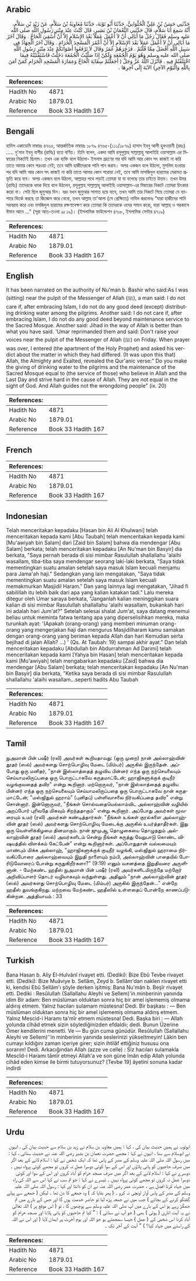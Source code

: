 ## Arabic


<div dir="rtl" lang="ar" style={{fontSize:'larger',backgroundColor:'#f8f9fa',padding:20}}>
حَدَّثَنِي حَسَنُ بْنُ عَلِيٍّ الْحُلْوَانِيُّ، حَدَّثَنَا أَبُو تَوْبَةَ، حَدَّثَنَا مُعَاوِيَةُ بْنُ سَلاَّمٍ، عَنْ زَيْدِ بْنِ سَلاَّمٍ، أَنَّهُ سَمِعَ أَبَا سَلاَّمٍ، قَالَ حَدَّثَنِي النُّعْمَانُ بْنُ بَشِيرٍ، قَالَ كُنْتُ عِنْدَ مِنْبَرِ رَسُولِ اللَّهِ صلى الله عليه وسلم فَقَالَ رَجُلٌ مَا أُبَالِي أَنْ لاَ أَعْمَلَ عَمَلاً بَعْدَ الإِسْلاَمِ إِلاَّ أَنْ أُسْقِيَ الْحَاجَّ ‏.‏ وَقَالَ آخَرُ مَا أُبَالِي أَنْ لاَ أَعْمَلَ عَمَلاً بَعْدَ الإِسْلاَمِ إِلاَّ أَنْ أَعْمُرَ الْمَسْجِدَ الْحَرَامَ ‏.‏ وَقَالَ آخَرُ الْجِهَادُ فِي سَبِيلِ اللَّهِ أَفْضَلُ مِمَّا قُلْتُمْ ‏.‏ فَزَجَرَهُمْ عُمَرُ وَقَالَ لاَ تَرْفَعُوا أَصْوَاتَكُمْ عِنْدَ مِنْبَرِ رَسُولِ اللَّهِ صلى الله عليه وسلم وَهُوَ يَوْمُ الْجُمُعَةِ وَلَكِنْ إِذَا صَلَّيْتُ الْجُمُعَةَ دَخَلْتُ فَاسْتَفْتَيْتُهُ فِيمَا اخْتَلَفْتُمْ فِيهِ ‏.‏ فَأَنْزَلَ اللَّهُ عَزَّ وَجَلَّ ‏(‏ أَجَعَلْتُمْ سِقَايَةَ الْحَاجِّ وَعِمَارَةَ الْمَسْجِدِ الْحَرَامِ كَمَنْ آمَنَ بِاللَّهِ وَالْيَوْمِ الآخِرِ‏)‏ الآيَةَ إِلَى آخِرِهَا ‏.‏
</div>
<div style={{backgroundColor:'#f8f9fa',padding:20, marginBottom: 10}}><table> <thead> <tr> <th>References:</th> <th></th> </tr> </thead> <tbody><tr><td>Hadith No</td><td>4871</td></tr><tr><td>Arabic No</td><td>1879.01</td></tr><tr><td>Reference</td><td>Book 33 Hadith 167</td></tr></tbody></table></div>

## Bengali


<div dir="ltr" lang="bn" style={{fontSize:'larger',backgroundColor:'#f8f9fa',padding:20}}>
হাদিস একাডেমি নাম্বারঃ ৪৭৬৫, আন্তর্জাতিক নাম্বারঃ ১৮৭৯ ৪৭৬৫-(১১১/১৮৭৯) হাসান ইবনু আলী হুলওয়ানী (রহঃ) ..... নু'মান ইবনু বাশীর (রাযিঃ) হতে বর্ণিত। তিনি বলেন, একদা আমি রসূলুল্লাহ সাল্লাল্লাহু আলাইহি ওয়াসাল্লাম এর মিম্বারের নিকটেই ছিলাম। তখন এক ব্যক্তি বলে উঠলো- ইসলাম গ্রহণের পর যদি আমি আর কোন সৎ কাজই না করি তাতে আমার কোন পরওয়া নেই; তবে আমি হাজীদেরকে পানি পান করাব। অপর একজন বলে উঠলো, মুসলিম হওয়ার পর যদি আমি আর কোন সৎ কাজই না করি তাতে আমার কোন পরোয়া নেই, তবে আমি মাসজিদুল হারামের মেরামত প্রভৃতি করে যাব। অপর একজন বলে উঠলো, আল্লাহর পথে লড়াই তোমরা যা যা বলেছে তার চাইতে উত্তম। তখন উমর (রাযিঃ) তাদেরকে ধমক দিয়ে বলে উঠলেন, রসূলুল্লাহ সাল্লাল্লাহু আলাইহি ওয়াসাল্লাম-এর মিম্বারের নিকটে তোমরা চিৎকার করো না। সেটা ছিল জুমুআর দিন। বরং যখন জুমুআর সালাত হয়ে যাবে, তখন আমি তার নিকটে গিয়ে তোমরা যে ব্যাপারে বিতর্ক করছে তা জিজ্ঞেস করে নেবো, তখন আল্লাহ তা'আলা (সে প্রেক্ষিতে) নাযিল করলেনঃ “যারা হাজীদের পানি সরবরাহ করে এবং মসজিদুল হারামের রক্ষণাবেক্ষণ করে তোমরা কি তাদেরকে ওদের সমান করো, যারা আল্লাহ ও পরকালে ঈমান আনে ..." (সূরা আত-তওবা ৯ঃ ১৯)। (ইসলামিক ফাউন্ডেশন ৪৭১৮, ইসলামিক সেন্টার ৪৭১৯)
</div>
<div style={{backgroundColor:'#f8f9fa',padding:20, marginBottom: 10}}><table> <thead> <tr> <th>References:</th> <th></th> </tr> </thead> <tbody><tr><td>Hadith No</td><td>4871</td></tr><tr><td>Arabic No</td><td>1879.01</td></tr><tr><td>Reference</td><td>Book 33 Hadith 167</td></tr></tbody></table></div>

## English


<div dir="ltr" lang="en" style={{fontSize:'larger',backgroundColor:'#f8f9fa',padding:20}}>
It has been narrated on the authority of Nu'man b. Bashir who said:As I was (sitting) near the pulpit of the Messenger of Allah (ﷺ), a man said: I do not care if, after embracing Islam, I do not do any good deed (except) distributing drinking water among the pilgrims. Another said: I do not care if, after embracing Islam, I do not do any good deed beyond maintenance service to the Sacred Mosque. Another said: Jihad in the way of Allah is better than what you have said. 'Umar reprimanded them and said: Don't raise your voices near the pulpit of the Messenger of Allah (ﷺ) on Friday. When prayer was over, I entered (the apartment of the Holy Prophet) and asked his verdict about the matter in which they had differed. (It was upon this that) Allah, the Almighty and Exalted, revealed the Qur'anic verse:" Do you make the giving of drinking water to the pilgrims and the maintenance of the Sacred Mosque equal to (the service of those) who believe in Allah and the Last Day and strive hard in the cause of Allah. They are not equal in the sight of God. And Allah guides not the wrongdoing people" (ix. 20)
</div>
<div style={{backgroundColor:'#f8f9fa',padding:20, marginBottom: 10}}><table> <thead> <tr> <th>References:</th> <th></th> </tr> </thead> <tbody><tr><td>Hadith No</td><td>4871</td></tr><tr><td>Arabic No</td><td>1879.01</td></tr><tr><td>Reference</td><td>Book 33 Hadith 167</td></tr></tbody></table></div>

## French


<div dir="ltr" lang="fr" style={{fontSize:'larger',backgroundColor:'#f8f9fa',padding:20}}>

</div>
<div style={{backgroundColor:'#f8f9fa',padding:20, marginBottom: 10}}><table> <thead> <tr> <th>References:</th> <th></th> </tr> </thead> <tbody><tr><td>Hadith No</td><td>4871</td></tr><tr><td>Arabic No</td><td>1879.01</td></tr><tr><td>Reference</td><td>Book 33 Hadith 167</td></tr></tbody></table></div>

## Indonesian


<div dir="ltr" lang="id" style={{fontSize:'larger',backgroundColor:'#f8f9fa',padding:20}}>
Telah menceritakan kepadaku [Hasan bin Ali Al Khulwani] telah menceritakan kepada kami [Abu Taubah] telah menceritakan kepada kami [Mu'awiyah bin Salam] dari [Zaid bin Salam] bahwa dia mendengar [Abu Salam] berkata; telah menceritakan kepadaku [An Nu'man bin Basyir] dia berkata, "Saya pernah berada di sisi mimbar Rasulullah shallallahu 'alaihi wasallam, tiba-tiba saya mendengar seorang laki-laki berkata, "Saya tidak mementingkan suatu amalan setelah saya masuk Islam kecuali menjamu para Jama'ah haji." Sedangkan yang lain mengatakan, "Saya tidak mementingkan suatu amalan setelah saya masuk Islam kecuali memakmurkan Masjidil Haram." Dan yang lainnya lagi mengatakan, "Jihad fi sabilillah itu lebih baik dari apa yang kalian katakan tadi." Lalu mereka ditegur oleh Umar saraya berkata, "Janganlah kalian meninggikan suara kalian di sisi mimbar Rasulullah shallallahu 'alaihi wasallam, bukankah hari ini adalah hari Jum'at?" Setelah selesai shalat Jum'at, saya datang menemui beliau untuk meminta fatwa tentang apa yang diperselisihkan mereka, maka turunkah ayat: '(Apakah (orang-orang) yang memberi minuman orang-orang yang mengerjakan haji dan mengurus Masjidilharam kamu samakan dengan orang-orang yang beriman kepada Allah dan hari Kemudian serta bejihad di jalan Allah? …) ' (Qs. At Taubah: 19) sampai akhir ayat." Dan telah menceritakan kepadaku [Abdullah bin Abdurrahman Ad Darimi] telah menceritakan kepada kami [Yahya bin Hasan] telah menceritakan kepada kami [Mu'awiyah] telah mengabarkan kepadaku [Zaid] bahwa dia mendengar [Abu Salam] berkata; telah menceritakan kepadaku [An Nu'man bin Basyir] dia berkata, "Ketika saya berada di sisi mimbar Rasulullah shallallahu 'alaihi wasallam…seperti hadits Abu Taubah
</div>
<div style={{backgroundColor:'#f8f9fa',padding:20, marginBottom: 10}}><table> <thead> <tr> <th>References:</th> <th></th> </tr> </thead> <tbody><tr><td>Hadith No</td><td>4871</td></tr><tr><td>Arabic No</td><td>1879.01</td></tr><tr><td>Reference</td><td>Book 33 Hadith 167</td></tr></tbody></table></div>

## Tamil


<div dir="ltr" lang="ta" style={{fontSize:'larger',backgroundColor:'#f8f9fa',padding:20}}>
நுஅமான் பின் பஷீர் (ரலி) அவர்கள் கூறியதாவது: (ஒரு முறை) நான் அல்லாஹ்வின் தூதர் (ஸல்) அவர்களது சொற்பொழிவு மேடை (மிம்பர்) அருகில் இருந்தேன். அப்போது ஒரு மனிதர், "நான் இஸ்லாத்தைத் தழுவிய பின்னர் எந்த ஒரு நற்செயலையும் செய்யாமலிருப்பதை ஒரு பொருட்டாகவே கருதமாட்டேன்; ஹாஜிகளுக்குக் குடிநீர் வழங்குவதைத் தவிர" என்று கூறினார். மற்றொருவர், "நான் இஸ்லாத்தைத் தழுவிய பின்னர் எந்த ஒரு நற்செயலையும் செய்யாமலிருப்பதை ஒரு பொருட்டாகவே நான் கருதமாட்டேன்; "மஸ்ஜிதுல் ஹராம்" (புனிதப்) பள்ளிவாசலை நிர்வகிப்பதை தவிர" என்று சொன்னார். இன்னொருவர், "நீங்கள் சொல்வதையெல்லாம்விட அல்லாஹ்வின் வழியில் அறப்போர் புரிவதே மிகவும் சிறந்ததாகும்" என்று கூறினார். அப்போது அவர்கள் மூவரையும் உமர் (ரலி) அவர்கள் கண்டித்தார்கள். "நீங்கள் உங்கள் குரல்களை அல்லாஹ்வின் தூதர் (ஸல்) அவர்களது சொற்பொழிவு மேடைக்கு அருகில் உயர்த்தாதீர்கள். இது ஒரு வெள்ளிக்கிழமை தினமாகும். நான் ஜுமுஆ தொழுகையை தொழுததும் அல்லாஹ்வின் தூதர் (ஸல்) அவர்களிடம் சென்று நீங்கள் கருத்து வேறுபாடு கொண்ட விஷயத்தில் விளக்கம் கேட்பேன்" என்று கூறினார்கள். அப்போதுதான் வல்லமையும் மாண்பும் மிக்க அல்லாஹ், "ஹாஜிகளுக்குக் குடிநீர் வழங்கி, மஸ்ஜிதுல் ஹராமை நிர்வகிப்போரை அல்லாஹ்வையும் இறுதி நாளையும் நம்பி, அல்லாஹ்வின் பாதையில் போரிடுவோரைப் போன்று கருதுகிறீர்களா?" (9:19) எனும் வசனத்தை இறுதிவரை அருளினான். - மேற்கண்ட ஹதீஸ் நுஅமான் பின் பஷீர் (ரலி) அவர்களிடமிருந்தே மற்றோர் அறிவிப்பாளர் தொடர் வழியாகவும் வந்துள்ளது. அதிலும் "நான் அல்லாஹ்வின் தூதர் (ஸல்) அவர்களது சொற்பொழிவு மேடை (மிம்பர்) அருகில் இருந்தேன்..." என்றே ஹதீஸ் துவங்குகிறது. மற்றவை மேற்கண்ட ஹதீஸில் உள்ளதைப் போன்றே காணப்படுகின்றன. அத்தியாயம் : 33
</div>
<div style={{backgroundColor:'#f8f9fa',padding:20, marginBottom: 10}}><table> <thead> <tr> <th>References:</th> <th></th> </tr> </thead> <tbody><tr><td>Hadith No</td><td>4871</td></tr><tr><td>Arabic No</td><td>1879.01</td></tr><tr><td>Reference</td><td>Book 33 Hadith 167</td></tr></tbody></table></div>

## Turkish


<div dir="ltr" lang="tr" style={{fontSize:'larger',backgroundColor:'#f8f9fa',padding:20}}>
Bana Hasan b. Aliy El-Hulvânî rivayet etti. (Dediki): Bize Ebû Tevbe rivayet etti. (Dediki): Bize Muâviye b. Sellâm, Zeyd b. Sellâm'dan naklen rivayet etti ki, kendisi Ebû Sellâm'ı şöyle derken işitmiş: Bana Nu'mân b. Beşîr rivayet etti. Dediki : Resûlullah (Sallallahu Aleyhi ve Sellem)'in minberinin yanında idim Bir adam: Ben müslüman olduktan sonra hiç bir amel işlememiş olmama aldırış etmem. Yalnız hacıları sulamam müstesna! Dedi. Bir başkası : — Ben müslüman olduktan sonra hiç bir amel işlememiş olmama aldırış etmem. Yalnız Mescid-i Haramı ta'mîr etmem müstesna! Dedi. Başka biri : — Allah yolunda cîhâd etmek sizin söylediğinizden efdaldiı; dedi. Bunun Üzerine Ömer kendilerini menetti. Ve — Bu gün cuma günüdür. Resûlullah (Sallallahu Aleyhi ve Sellem)''in minberinin yanında seslerinizi yükseltmeyin! Lâkin ben cumayı kıldığını zaman içeriye girer; sizin ihtilâf ettiğiniz hususu ona sorarım! Dedi. Arkacığından Allah (azze ve celle) : Siz hacıları sulamakla Mescİd-i Haramı tâmîr etmeyi Allah'a ve son güne îmân edip Allah yolunda cihâd eden kimse ile birmi tutuyorsunuz? [Tevbe 19] âyetini sonuna kadar indirdi
</div>
<div style={{backgroundColor:'#f8f9fa',padding:20, marginBottom: 10}}><table> <thead> <tr> <th>References:</th> <th></th> </tr> </thead> <tbody><tr><td>Hadith No</td><td>4871</td></tr><tr><td>Arabic No</td><td>1879.01</td></tr><tr><td>Reference</td><td>Book 33 Hadith 167</td></tr></tbody></table></div>

## Urdu


<div dir="rtl" lang="ur" style={{fontSize:'larger',backgroundColor:'#f8f9fa',padding:20}}>
ابوتوبہ نے ہمیں حدیث بیان کی ، کہا : ہمیں معاویہ بن سلام نے زید بن سلام سے حدیث بیان کی ، انہوں نے ابوسلام سے سنا ، انہوں نے کہا : مجھے حضرت نعمان بن بشیر رضی اللہ عنہ نے حدیث سنائی ، کہا : میں رسول اللہ صلی اللہ علیہ وسلم کے منبر کے پاس تھا کہ ایک شخص نے کہا : اسلام لانے کے بعد اگر میں صرف حاجیوں کو پانی پلاؤں اور اس کے سوا کوئی دوسرا عمل نہ کروں تو مجھے کوئی پرواہ نہیں ۔ دوسرے نے کہا : اسلام لانے کے بعد اگر میں صرف مسجد حرام کو آباد کروں اور اس کے سوا اور کوئی دوسرا عمل نہ کروں تو مجھے کوئی پرواہ نہیں ۔ تیسرے نے کہا : جو تم سب نے کہا اس سے اللہ کی راہ میں جہاد کرنا افضل ہے ۔ حضرت عمر رضی اللہ عنہ نے ان کو ڈانٹا اور کہا : رسول اللہ صلی اللہ علیہ وسلم کے منبر کے پاس آواز اونچی نہ کرو ۔ ( پھر بتایا کہ ) وہ جمعے کا دن تھا ۔ لیکن ( جمعے سے پہلے گفتگو کرنے کے بجائے ) جب میں نے جمعہ پڑھ لیا تو حاضر خدمت ہوں گا اور جس کے بارے میں تم جھگڑ رہے ہو اس کے بارے میں آپ صلی اللہ علیہ وسلم سے پوچھوں گا ، تو ( اس موقع پر ) اللہ تعالیٰ نے یہ آیت اتاری ( ہوئی ) بھی ( جو آپ نے سنائی ) : " کیا تم حاجیوں کو پانی پلانا اور مسجد حرام کو آباد کرنا اس شخص کے ( عمل ) جیسا سمجھتے ہو جو اللہ اور یومِ آخرت پر ایمان لایا ( اور اس نے اللہ کے راستے میں جہاد کیا؟ ) " آیت کے آخر تک ۔
</div>
<div style={{backgroundColor:'#f8f9fa',padding:20, marginBottom: 10}}><table> <thead> <tr> <th>References:</th> <th></th> </tr> </thead> <tbody><tr><td>Hadith No</td><td>4871</td></tr><tr><td>Arabic No</td><td>1879.01</td></tr><tr><td>Reference</td><td>Book 33 Hadith 167</td></tr></tbody></table></div>